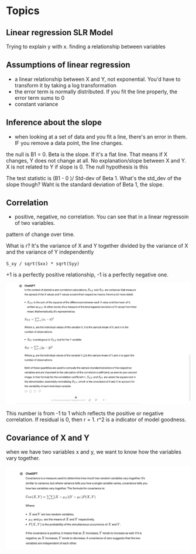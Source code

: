# Topics


## Linear regression SLR Model
Trying to explain y with x. finding a relationship between variables


## Assumptions of linear regression
- a linear relationship between X and Y, not exponential. You'd have to transform it by taking a log transformation
- the error term is normally distributed. If you fit the line properly, the error term sums to 0
- constant variance

## Inference about the slope
- when looking at a set of data and you fit a line, there's an error in them. IF you remove a data point, the line changes.

the null is B1 = 0. Beta is the slope. If it's a flat line. That means if X changes, Y does not change at all. No explanation/slope between X and Y. X is not related to Y if slope is 0. The null hypothesis is this


The test statistic is (B1 - 0 )/ Std-dev of Beta 1. What's the std_dev of the slope though? Waht is the standard deviation of Beta 1, the slope.


## Correlation
- positive, negative, no correlation. You can see that in a linear regressoin of two variables.

pattern of change over time.

What is r? It's the variance of X and Y together divided by the variance of X and the variance of Y independently

`S_xy / sqrt(Sxx) * sqrt(Syy)`

+1 is a perfectly positive relationship, -1 is a perfectly negative one.

![correlation_coefficient_explanation.png](images/correlation_coefficient_explanation.png)

This number is from -1 to 1 which reflects the positive or negative correlation. If residual is 0, then r = 1. r^2 is a indicator of model goodness.

## Covariance of X and Y

when we have two variables x and y, we want to know how the variables vary together.

![covariance.png](images/covariance.png)




